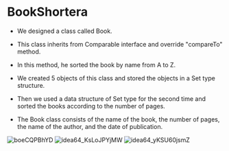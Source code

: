 # BookShortera

- We designed a class called Book.

- This class inherits from Comparable interface and override "compareTo" method.

- In this method, he sorted the book by name from A to Z.

- We created 5 objects of this class and stored the objects in a Set type structure.

- Then we used a data structure of Set type for the second time and sorted the books according to the number of pages.

- The Book class consists of the name of the book, the number of pages, the name of the author, and the date of publication.




![boeCQPBhYD](https://user-images.githubusercontent.com/81872331/203987418-fbb615b7-06e0-47a3-9236-13998bbecbf8.png)
![idea64_KsLoJPYjMW](https://user-images.githubusercontent.com/81872331/203987444-f3e745d3-dce7-4b22-9fb2-769e4fc6d983.png)
![idea64_yKSU60jsmZ](https://user-images.githubusercontent.com/81872331/203987558-8725f72f-2c5d-4246-a845-df1da01f2c0d.png)

